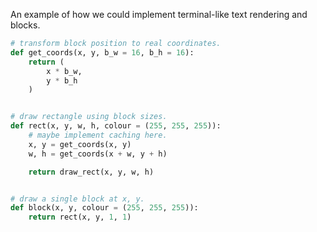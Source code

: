 An example of how we could implement terminal-like text rendering and blocks.

```python
# transform block position to real coordinates.
def get_coords(x, y, b_w = 16, b_h = 16):
    return (
        x * b_w,
        y * b_h
    )


# draw rectangle using block sizes.
def rect(x, y, w, h, colour = (255, 255, 255)):
    # maybe implement caching here.
    x, y = get_coords(x, y)
    w, h = get_coords(x + w, y + h)

    return draw_rect(x, y, w, h)


# draw a single block at x, y.
def block(x, y, colour = (255, 255, 255)):
    return rect(x, y, 1, 1)
```
